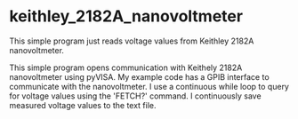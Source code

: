 # keithley_2182A_nanovoltmeter
This simple program just reads voltage values from Keithley 2182A nanovoltmeter. 

This simple program opens communication with Keithely 2182A nanovoltmeter using pyVISA. My example code has a GPIB interface to communicate with the nanovoltmeter. I use a continuous while loop to query for voltage values using the 'FETCH?' command. I continuously save measured voltage values to the text file.  
